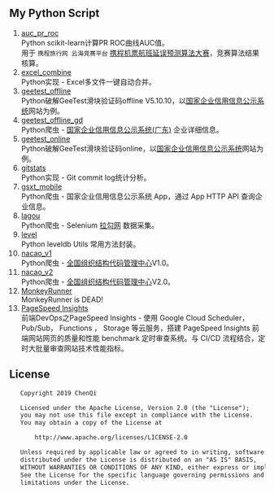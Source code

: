 My Python Script
----

1. [auc_pr_roc](/auc_pr_roc)  
Python scikit-learn计算PR ROC曲线AUC值。  
用于 `携程旅行网 云海竞赛平台` [携程机票航班延误预测算法大赛](https://yunhai.ctrip.com/Games/11)，竞赛算法结果核算。  
2. [excel_combine](/excel_combine)  
Python实现 - Excel多文件一键自动合并。  
3. [geetest_offline](/geetest_offline)  
Python破解GeeTest滑块验证码offline V5.10.10，以[国家企业信用信息公示系统](http://www.gsxt.gov.cn)网站为例。  
4. [geetest_offline_gd](/geetest_offline/README_gd.md)  
Python爬虫 - [国家企业信用信息公示系统(广东)](http://gd.gsxt.gov.cn) 企业详细信息。  
5. [geetest_online](/geetest_online)  
Python破解GeeTest滑块验证码online，以[国家企业信用信息公示系统](http://www.gsxt.gov.cn)网站为例。  
6. [gitstats](/gitstats)  
Python实现 - Git commit log统计分析。  
7. [gsxt_mobile](/gsxt_mobile)  
Python爬虫 - 国家企业信用信息公示系统 App，通过 App HTTP API 查询企业信息。  
8. [lagou](/lagou)  
Python爬虫 - Selenium [拉勾网](https://www.lagou.com) 数据采集。  
9. [level](/level)  
Python leveldb Utils 常用方法封装。  
10. [nacao_v1](/nacao_v1)  
Python爬虫 - [全国组织结构代码管理中心](http://www.nacao.org.cn)V1.0。  
11. [nacao_v2](/nacao_v2)  
Python爬虫 - [全国组织结构代码管理中心](http://www.nacao.org.cn)V2.0。  
12. [MonkeyRunner](/monkeyrunner)  
MonkeyRunner is DEAD!  
13. [PageSpeed Insights](/PageSpeedInsights)  
前端DevOps之PageSpeed Insights - 使用 Google Cloud Scheduler， Pub/Sub， Functions ， Storage 等云服务，搭建 PageSpeed Insights 前端网站网页的质量和性能 benchmark 定时审查系统。与 CI/CD 流程结合，定时大批量审查网站技术性能指标。

License
----

```txt
   Copyright 2019 ChenQi

   Licensed under the Apache License, Version 2.0 (the "License");
   you may not use this file except in compliance with the License.
   You may obtain a copy of the License at

       http://www.apache.org/licenses/LICENSE-2.0

   Unless required by applicable law or agreed to in writing, software
   distributed under the License is distributed on an "AS IS" BASIS,
   WITHOUT WARRANTIES OR CONDITIONS OF ANY KIND, either express or implied.
   See the License for the specific language governing permissions and
   limitations under the License.
```

